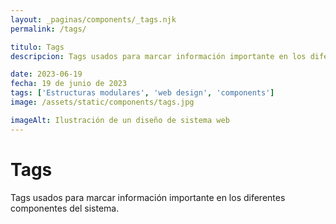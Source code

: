 ```yaml
---
layout: _paginas/components/_tags.njk
permalink: /tags/

titulo: Tags
descripcion: Tags usados para marcar información importante en los diferentes componentes del sistema.

date: 2023-06-19
fecha: 19 de junio de 2023
tags: ['Estructuras modulares', 'web design', 'components']
image: /assets/static/components/tags.jpg

imageAlt: Ilustración de un diseño de sistema web
---
```


# Tags

Tags usados para marcar información importante en los diferentes componentes del sistema.
